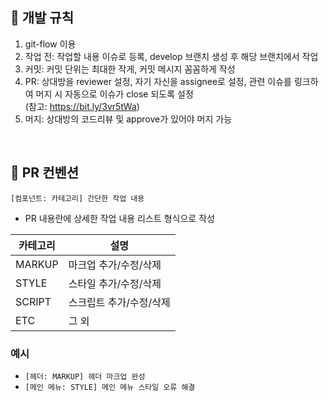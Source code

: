 ## 📌 개발 규칙
1. git-flow 이용
2. 작업 전: 작업할 내용 이슈로 등록, develop 브랜치 생성 후 해당 브랜치에서 작업
2. 커밋: 커밋 단위는 최대한 작게, 커밋 메시지 꼼꼼하게 작성
3. PR: 상대방을 reviewer 설정, 자기 자신을 assignee로 설정, 관련 이슈를 링크하여 머지 시 자동으로 이슈가 close 되도록 설정  
  (참고: https://bit.ly/3vr5tWa)
4. 머지: 상대방의 코드리뷰 및 approve가 있어야 머지 가능  
<br/>


## 📌 PR 컨벤션
`[컴포넌트: 카테고리] 간단한 작업 내용`
- PR 내용란에 상세한 작업 내용 리스트 형식으로 작성

| 카테고리    | 설명                 |
| --------- | ------------------- |
| MARKUP    | 마크업 추가/수정/삭제    |
| STYLE     | 스타일 추가/수정/삭제    |
| SCRIPT    | 스크립트 추가/수정/삭제  |
| ETC       | 그 외                |

### 예시
- `[헤더: MARKUP] 헤더 마크업 완성`
- `[메인 메뉴: STYLE] 메인 메뉴 스타일 오류 해결`
<br/>
